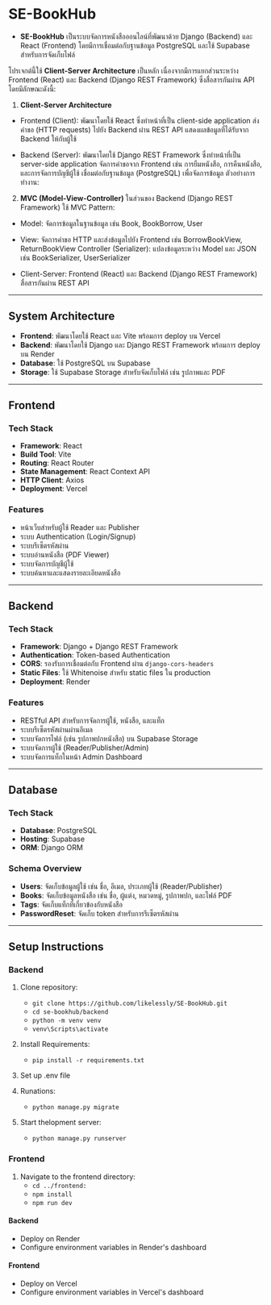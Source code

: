 # SE-BookHub

- **SE-BookHub** เป็นระบบจัดการหนังสือออนไลน์ที่พัฒนาด้วย Django (Backend) และ React (Frontend) โดยมีการเชื่อมต่อกับฐานข้อมูล PostgreSQL และใช้ Supabase สำหรับการจัดเก็บไฟล์

โปรเจกต์นี้ใช้ **Client-Server Architecture** เป็นหลัก เนื่องจากมีการแยกส่วนระหว่าง Frontend (React) และ Backend (Django REST Framework) ซึ่งสื่อสารกันผ่าน API โดยมีลักษณะดังนี้:

1. **Client-Server Architecture**
- Frontend (Client):
พัฒนาโดยใช้ React ซึ่งทำหน้าที่เป็น client-side application
ส่งคำขอ (HTTP requests) ไปยัง Backend ผ่าน REST API
แสดงผลข้อมูลที่ได้รับจาก Backend ให้กับผู้ใช้

- Backend (Server):
พัฒนาโดยใช้ Django REST Framework ซึ่งทำหน้าที่เป็น server-side application
จัดการคำขอจาก Frontend เช่น การยืมหนังสือ, การคืนหนังสือ, และการจัดการบัญชีผู้ใช้
เชื่อมต่อกับฐานข้อมูล (PostgreSQL) เพื่อจัดการข้อมูล
ตัวอย่างการทำงาน:

2. **MVC (Model-View-Controller)**
ในส่วนของ Backend (Django REST Framework) ใช้ MVC Pattern:

- Model:
จัดการข้อมูลในฐานข้อมูล เช่น Book, BookBorrow, User
- View:
จัดการคำขอ HTTP และส่งข้อมูลไปยัง Frontend เช่น BorrowBookView, ReturnBookView
Controller (Serializer):
แปลงข้อมูลระหว่าง Model และ JSON เช่น BookSerializer, UserSerializer

- Client-Server:
Frontend (React) และ Backend (Django REST Framework) สื่อสารกันผ่าน REST API

---

## **System Architecture**

- **Frontend**: พัฒนาโดยใช้ React และ Vite พร้อมการ deploy บน Vercel
- **Backend**: พัฒนาโดยใช้ Django และ Django REST Framework พร้อมการ deploy บน Render
- **Database**: ใช้ PostgreSQL บน Supabase
- **Storage**: ใช้ Supabase Storage สำหรับจัดเก็บไฟล์ เช่น รูปภาพและ PDF

---

## **Frontend**

### **Tech Stack**
- **Framework**: React
- **Build Tool**: Vite
- **Routing**: React Router
- **State Management**: React Context API
- **HTTP Client**: Axios
- **Deployment**: Vercel

### **Features**
- หน้าเว็บสำหรับผู้ใช้ Reader และ Publisher
- ระบบ Authentication (Login/Signup)
- ระบบรีเซ็ตรหัสผ่าน
- ระบบอ่านหนังสือ (PDF Viewer)
- ระบบจัดการบัญชีผู้ใช้
- ระบบค้นหาและแสดงรายละเอียดหนังสือ

---

## **Backend**

### **Tech Stack**
- **Framework**: Django + Django REST Framework
- **Authentication**: Token-based Authentication
- **CORS**: รองรับการเชื่อมต่อกับ Frontend ผ่าน `django-cors-headers`
- **Static Files**: ใช้ Whitenoise สำหรับ static files ใน production
- **Deployment**: Render

### **Features**
- RESTful API สำหรับการจัดการผู้ใช้, หนังสือ, และแท็ก
- ระบบรีเซ็ตรหัสผ่านผ่านอีเมล
- ระบบจัดการไฟล์ (เช่น รูปภาพปกหนังสือ) บน Supabase Storage
- ระบบจัดการผู้ใช้ (Reader/Publisher/Admin)
- ระบบจัดการแท็กในหน้า Admin Dashboard

---

## **Database**

### **Tech Stack**
- **Database**: PostgreSQL
- **Hosting**: Supabase
- **ORM**: Django ORM

### **Schema Overview**
- **Users**: จัดเก็บข้อมูลผู้ใช้ เช่น ชื่อ, อีเมล, ประเภทผู้ใช้ (Reader/Publisher)
- **Books**: จัดเก็บข้อมูลหนังสือ เช่น ชื่อ, ผู้แต่ง, หมวดหมู่, รูปภาพปก, และไฟล์ PDF
- **Tags**: จัดเก็บแท็กที่เกี่ยวข้องกับหนังสือ
- **PasswordReset**: จัดเก็บ token สำหรับการรีเซ็ตรหัสผ่าน

---

## **Setup Instructions**

### **Backend**
1. Clone repository:
   - ```git clone https://github.com/likelessly/SE-BookHub.git```
   - ```cd se-bookhub/backend```
   - ```python -m venv venv```
   - ```venv\Scripts\activate```
   
3. Install Requirements:
   - ```pip install -r requirements.txt```
   
4. Set up .env file
   
5. Runations:
   - ```python manage.py migrate```
   
6. Start thelopment server:
   - ```python manage.py runserver```
   
### **Frontend**
1. Navigate to the frontend directory:
   - ```cd ../frontend:```
   - ```npm install```
   - ```npm run dev```
   
#### **Backend**
- Deploy on Render
- Configure environment variables in Render's dashboard

#### **Frontend**
- Deploy on Vercel
- Configure environment variables in Vercel's dashboard

